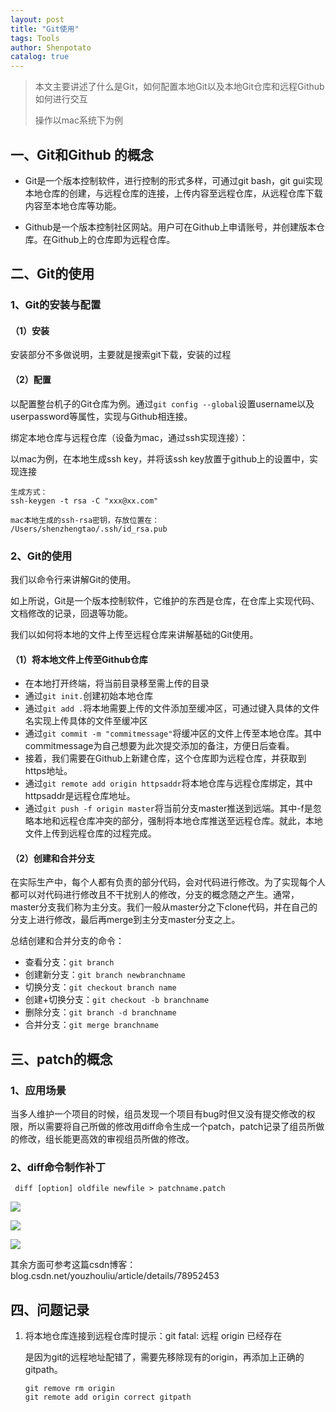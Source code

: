 ```yaml
---
layout: post
title: "Git使用"
tags: Tools 
author: Shenpotato
catalog: true
---
```




> 本文主要讲述了什么是Git，如何配置本地Git以及本地Git仓库和远程Github如何进行交互
>
> 操作以mac系统下为例



## 一、Git和Github 的概念

- Git是一个版本控制软件，进行控制的形式多样，可通过git bash，git gui实现本地仓库的创建，与远程仓库的连接，上传内容至远程仓库，从远程仓库下载内容至本地仓库等功能。

- Github是一个版本控制社区网站。用户可在Github上申请账号，并创建版本仓库。在Github上的仓库即为远程仓库。



## 二、Git的使用

### 1、Git的安装与配置

#### （1）安装

安装部分不多做说明，主要就是搜索git下载，安装的过程

#### （2）配置

以配置整台机子的Git仓库为例。通过`git config --global`设置username以及userpassword等属性，实现与Github相连接。

绑定本地仓库与远程仓库（设备为mac，通过ssh实现连接）：

以mac为例，在本地生成ssh key，并将该ssh key放置于github上的设置中，实现连接

```
生成方式：
ssh-keygen -t rsa -C "xxx@xx.com"

mac本地生成的ssh-rsa密钥，存放位置在：
/Users/shenzhengtao/.ssh/id_rsa.pub
```



### 2、Git的使用

我们以命令行来讲解Git的使用。

如上所说，Git是一个版本控制软件，它维护的东西是仓库，在仓库上实现代码、文档修改的记录，回退等功能。

我们以如何将本地的文件上传至远程仓库来讲解基础的Git使用。



#### （1）将本地文件上传至Github仓库

- 在本地打开终端，将当前目录移至需上传的目录
- 通过`git init.`创建初始本地仓库
- 通过`git add .`将本地需要上传的文件添加至缓冲区，可通过键入具体的文件名实现上传具体的文件至缓冲区
- 通过`git commit -m "commitmessage"`将缓冲区的文件上传至本地仓库。其中commitmessage为自己想要为此次提交添加的备注，方便日后查看。
- 接着，我们需要在Github上新建仓库，这个仓库即为远程仓库，并获取到https地址。
- 通过`git remote add origin httpsaddr`将本地仓库与远程仓库绑定，其中httpsaddr是远程仓库地址。
- 通过`git push -f origin master`将当前分支master推送到远端。其中-f是忽略本地和远程仓库冲突的部分，强制将本地仓库推送至远程仓库。就此，本地文件上传到远程仓库的过程完成。



#### （2）创建和合并分支

在实际生产中，每个人都有负责的部分代码，会对代码进行修改。为了实现每个人都可以对代码进行修改且不干扰别人的修改，分支的概念随之产生。通常，master分支我们称为主分支。我们一般从master分之下clone代码，并在自己的分支上进行修改，最后再merge到主分支master分支之上。

总结创建和合并分支的命令：

- 查看分支：`git branch`
- 创建新分支：`git branch newbranchname`
- 切换分支：`git checkout branch name`
- 创建+切换分支：`git checkout -b branchname`
- 删除分支：`git branch -d branchname`
- 合并分支：`git merge branchname`



## 三、patch的概念

### 1、应用场景

当多人维护一个项目的时候，组员发现一个项目有bug时但又没有提交修改的权限，所以需要将自己所做的修改用diff命令生成一个patch，patch记录了组员所做的修改，组长能更高效的审视组员所做的修改。



### 2、diff命令制作补丁

` diff [option] oldfile newfile > patchname.patch`

![](https://tva1.sinaimg.cn/large/006tNbRwgy1gbccv32ybbj30xm0bxmy6.jpg)

![](https://tva1.sinaimg.cn/large/006tNbRwgy1gbcct9luyij30u012t42i.jpg)

![](https://tva1.sinaimg.cn/large/006tNbRwgy1gbcctg10dqj30u012tq7d.jpg)



其余方面可参考这篇csdn博客：blog.csdn.net/youzhouliu/article/details/78952453



## 四、问题记录

1. 将本地仓库连接到远程仓库时提示：git fatal: 远程 origin 已经存在

   是因为git的远程地址配错了，需要先移除现有的origin，再添加上正确的gitpath。

   ```
   git remove rm origin
   git remote add origin correct gitpath
   ```

   